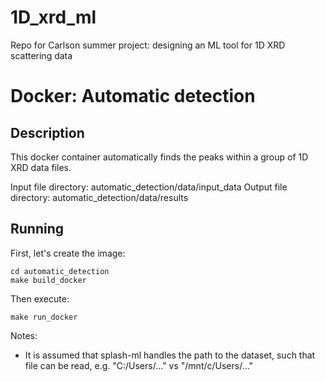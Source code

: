 # 1D_xrd_ml
Repo for Carlson summer project: designing an ML tool for 1D XRD scattering data

# Docker: Automatic detection

## Description
This docker container automatically finds the peaks within a group of 1D XRD data files.

Input file directory: automatic_detection/data/input_data
Output file directory: automatic_detection/data/results

## Running
First, let's create the image:
```
cd automatic_detection
make build_docker
```
Then execute:
```
make run_docker
```

Notes:
- It is assumed that splash-ml handles the path to the dataset, such that file can be read, e.g. "C:/Users/..." vs "/mnt/c/Users/..."
